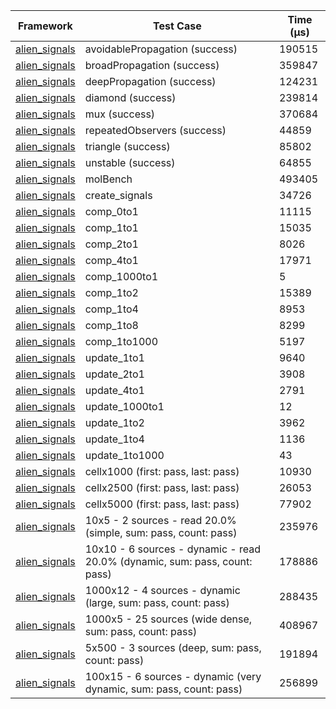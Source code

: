 | Framework | Test Case | Time (μs) |
| --- | --- | --- |
| [alien_signals](https://github.com/medz/alien-signals-dart) | avoidablePropagation (success) | 190515 |
| [alien_signals](https://github.com/medz/alien-signals-dart) | broadPropagation (success) | 359847 |
| [alien_signals](https://github.com/medz/alien-signals-dart) | deepPropagation (success) | 124231 |
| [alien_signals](https://github.com/medz/alien-signals-dart) | diamond (success) | 239814 |
| [alien_signals](https://github.com/medz/alien-signals-dart) | mux (success) | 370684 |
| [alien_signals](https://github.com/medz/alien-signals-dart) | repeatedObservers (success) | 44859 |
| [alien_signals](https://github.com/medz/alien-signals-dart) | triangle (success) | 85802 |
| [alien_signals](https://github.com/medz/alien-signals-dart) | unstable (success) | 64855 |
| [alien_signals](https://github.com/medz/alien-signals-dart) | molBench | 493405 |
| [alien_signals](https://github.com/medz/alien-signals-dart) | create_signals | 34726 |
| [alien_signals](https://github.com/medz/alien-signals-dart) | comp_0to1 | 11115 |
| [alien_signals](https://github.com/medz/alien-signals-dart) | comp_1to1 | 15035 |
| [alien_signals](https://github.com/medz/alien-signals-dart) | comp_2to1 | 8026 |
| [alien_signals](https://github.com/medz/alien-signals-dart) | comp_4to1 | 17971 |
| [alien_signals](https://github.com/medz/alien-signals-dart) | comp_1000to1 | 5 |
| [alien_signals](https://github.com/medz/alien-signals-dart) | comp_1to2 | 15389 |
| [alien_signals](https://github.com/medz/alien-signals-dart) | comp_1to4 | 8953 |
| [alien_signals](https://github.com/medz/alien-signals-dart) | comp_1to8 | 8299 |
| [alien_signals](https://github.com/medz/alien-signals-dart) | comp_1to1000 | 5197 |
| [alien_signals](https://github.com/medz/alien-signals-dart) | update_1to1 | 9640 |
| [alien_signals](https://github.com/medz/alien-signals-dart) | update_2to1 | 3908 |
| [alien_signals](https://github.com/medz/alien-signals-dart) | update_4to1 | 2791 |
| [alien_signals](https://github.com/medz/alien-signals-dart) | update_1000to1 | 12 |
| [alien_signals](https://github.com/medz/alien-signals-dart) | update_1to2 | 3962 |
| [alien_signals](https://github.com/medz/alien-signals-dart) | update_1to4 | 1136 |
| [alien_signals](https://github.com/medz/alien-signals-dart) | update_1to1000 | 43 |
| [alien_signals](https://github.com/medz/alien-signals-dart) | cellx1000 (first: pass, last: pass) | 10930 |
| [alien_signals](https://github.com/medz/alien-signals-dart) | cellx2500 (first: pass, last: pass) | 26053 |
| [alien_signals](https://github.com/medz/alien-signals-dart) | cellx5000 (first: pass, last: pass) | 77902 |
| [alien_signals](https://github.com/medz/alien-signals-dart) | 10x5 - 2 sources - read 20.0% (simple, sum: pass, count: pass) | 235976 |
| [alien_signals](https://github.com/medz/alien-signals-dart) | 10x10 - 6 sources - dynamic - read 20.0% (dynamic, sum: pass, count: pass) | 178886 |
| [alien_signals](https://github.com/medz/alien-signals-dart) | 1000x12 - 4 sources - dynamic (large, sum: pass, count: pass) | 288435 |
| [alien_signals](https://github.com/medz/alien-signals-dart) | 1000x5 - 25 sources (wide dense, sum: pass, count: pass) | 408967 |
| [alien_signals](https://github.com/medz/alien-signals-dart) | 5x500 - 3 sources (deep, sum: pass, count: pass) | 191894 |
| [alien_signals](https://github.com/medz/alien-signals-dart) | 100x15 - 6 sources - dynamic (very dynamic, sum: pass, count: pass) | 256899 |
